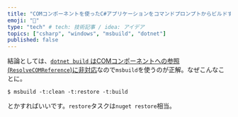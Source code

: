 ```yaml
---
title: "COMコンポーネントを使ったC#アプリケーションをコマンドプロンプトからビルドする"
emoji: "👮"
type: "tech" # tech: 技術記事 / idea: アイデア
topics: ["csharp", "windows", "msbuild", "dotnet"]
published: false
---
```


結論としては、[`dotnet build` はCOMコンポーネントへの参照(`ResolveCOMReference`)に非対応](https://learn.microsoft.com/en-us/visualstudio/msbuild/resolvecomreference-task?view=vs-2022#msb4803-error)なので`msbuild`を使うのが正解。なぜこんなことに。

```
$ msbuild -t:clean -t:restore -t:build
```

とかすればいいです。`restore`タスクは`nuget restore`相当。

